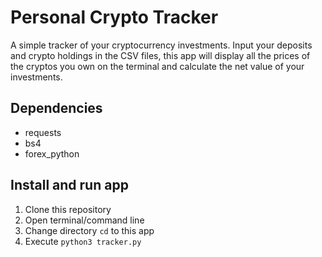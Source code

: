 # Personal Crypto Tracker
A simple tracker of your cryptocurrency investments. Input your deposits and crypto holdings in the CSV files, this app will display all the prices of the cryptos you own on the terminal and calculate the net value of your investments.

## Dependencies
- requests
- bs4
- forex_python

## Install and run app
1. Clone this repository
2. Open terminal/command line
3. Change directory `cd` to this app
4. Execute `python3 tracker.py`
